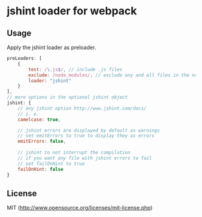 # jshint loader for webpack

## Usage

Apply the jshint loader as preloader.

``` javascript
preLoaders: [
	{
		test: /\.js$/, // include .js files
		exclude: /node_modules/, // exclude any and all files in the node_modules folder
		loader: "jshint"
	}
],
// more options in the optional jshint object
jshint: {
	// any jshint option http://www.jshint.com/docs/
	// i. e.
	camelcase: true,

	// jshint errors are displayed by default as warnings
	// set emitErrors to true to display they as errors
	emitErrors: false,
	
	// jshint to not interrupt the compilation
	// if you want any file with jshint errors to fail
	// set failOnHint to true
	failOnHint: false
}
```

## License

MIT (http://www.opensource.org/licenses/mit-license.php)
